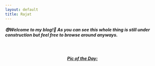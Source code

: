```yaml
---
layout: default
title: Rajat
---
```

<h5>😎<span class="not-error">Welcome to my blog!</span>🧐 As you can see this whole thing is <span class="error">still under construction</span> but feel free to browse around anyways.</h5>

<br>

<h5 align="center"><u>Pic of the Day:</u></h5>

<div class="picOfTheDayHolder" align="center"></div>

<script type="text/javascript">
   getAndSetImageOfTheDay(); 
</script>
